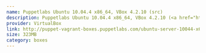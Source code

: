 ```yaml
---
name: Puppetlabs Ubuntu 10.04.4 x86_64, VBox 4.2.10 (src)
description: Puppetlabs Ubuntu 10.04.4 x86_64, VBox 4.2.10 (<a href="http://github.com/puppetlabs/puppet-vagrant-boxes">src</a>)
provider: VirtualBox
link: http://puppet-vagrant-boxes.puppetlabs.com/ubuntu-server-10044-x64-vbox4210.box
size: 323MB
category: boxes
---
```

